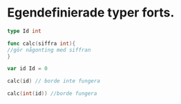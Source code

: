 # Egendefinierade typer forts.

```go
type Id int

func calc(siffra int){
//gör någonting med siffran
}

var id Id = 0

calc(id) // borde inte fungera

calc(int(id)) //borde fungera



```
